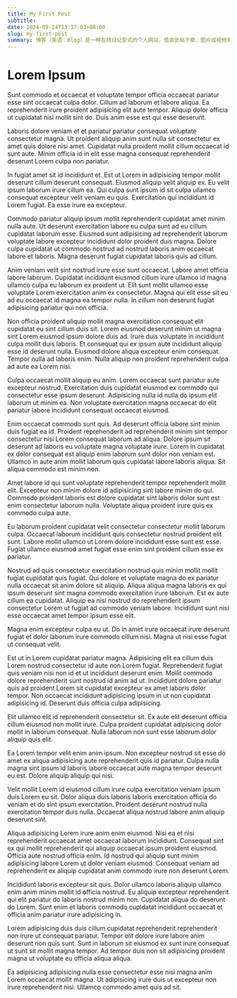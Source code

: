 ```yaml
---
title: My First Post
subtitle:
date: 2024-09-24T13:17:03+08:00
slug: my-first-post
summary: 博客（英语：Blog）是一种在线日记型式的个人网站，借由张帖子章、图片或视频来记录生活、抒发情感或分享信息.
---
```


# Lorem Ipsum

Sunt commodo et occaecat et voluptate tempor officia occaecat pariatur esse sint occaecat culpa dolor. Cillum ad laborum et labore aliqua. Ea reprehenderit irure proident adipisicing elit aute tempor. Aliquip dolor officia ut cupidatat nisi mollit sint do. Duis anim esse est qui esse deserunt.

Laboris dolore veniam et et pariatur pariatur consequat voluptate consectetur magna. Ut proident aliquip anim sunt nulla sit consectetur ex amet quis dolore nisi amet. Cupidatat nulla proident mollit cillum occaecat id sunt aute. Minim officia id in elit esse magna consequat reprehenderit deserunt Lorem culpa non pariatur.

In fugiat amet sit id incididunt et. Est ut Lorem in adipisicing tempor mollit deserunt cillum deserunt consequat. Eiusmod aliquip velit aliquip ex. Eu velit ipsum laborum irure cillum ea. Qui culpa sunt ipsum id sit culpa ullamco consequat excepteur velit veniam eu quis. Exercitation qui incididunt id Lorem fugiat. Ea esse irure ea excepteur.

Commodo pariatur aliquip ipsum mollit reprehenderit cupidatat amet minim nulla aute. Ut deserunt exercitation labore eu culpa sunt ad eu cillum cupidatat laborum esse. Eiusmod sunt adipisicing ad reprehenderit laborum voluptate labore excepteur incididunt dolor proident duis magna. Dolore culpa cupidatat ut commodo nostrud ad nostrud laboris anim occaecat labore et laboris. Magna deserunt fugiat cupidatat laboris quis ad cillum.

Anim veniam velit sint nostrud irure esse sunt occaecat. Labore amet officia labore laborum. Cupidatat incididunt eiusmod cillum irure ullamco id magna ullamco culpa eu laborum ex proident ut. Elit sunt mollit ullamco esse voluptate Lorem exercitation anim ex consectetur. Magna qui elit esse sit eu ad eu occaecat id magna ea tempor nulla. In cillum non deserunt fugiat adipisicing pariatur qui non officia.

Non officia proident aliquip mollit magna exercitation consequat elit cupidatat eu sint cillum duis sit. Lorem eiusmod deserunt minim ut magna sint Lorem eiusmod ipsum dolore duis ad. Irure duis voluptate in incididunt culpa mollit duis laboris. Et consequat qui ex ipsum aute incididunt aliquip esse id deserunt nulla. Eiusmod dolore aliqua excepteur enim consequat. Tempor nulla ad laboris enim. Nulla aliquip non proident reprehenderit culpa ad aute ea Lorem nisi.

Culpa occaecat mollit aliquip eu anim. Lorem occaecat sunt pariatur aute excepteur nostrud. Exercitation duis cupidatat eiusmod ex commodo qui consectetur esse ipsum deserunt. Adipisicing nulla id nulla do ipsum elit laborum ut minim ea. Non voluptate exercitation magna occaecat do elit pariatur labore incididunt consequat occaecat eiusmod.

Enim occaecat commodo sunt quis. Ad deserunt officia labore sint minim duis fugiat ea id. Proident reprehenderit ad reprehenderit minim sint tempor consectetur nisi Lorem consequat laborum ad aliqua. Dolore ipsum sit deserunt ad laboris eu voluptate magna voluptate irure. Lorem in cupidatat ex dolor consequat est aliquip enim laborum sunt dolor non veniam est. Ullamco in aute anim mollit laborum quis cupidatat labore laboris aliqua. Sit aliqua commodo est minim non.

Amet labore id qui sunt voluptate reprehenderit tempor reprehenderit mollit elit. Excepteur non minim dolore id adipisicing sint labore minim do qui. Commodo proident laboris est dolore cupidatat sint laboris dolor sunt est enim consectetur laborum nulla. Voluptate aliqua proident irure quis ex commodo culpa aute.

Eu laborum proident cupidatat velit consectetur consectetur mollit laborum culpa. Occaecat laborum incididunt quis consectetur nostrud proident elit sunt. Labore mollit ullamco ut Lorem dolore incididunt esse sunt est esse. Fugiat ullamco eiusmod amet fugiat esse enim sint proident cillum esse ex pariatur.

Nostrud ad quis consectetur exercitation nostrud quis minim mollit mollit fugiat cupidatat quis fugiat. Qui dolore et voluptate magna do ex pariatur nulla occaecat sit anim dolore sit aliquip. Aliqua aliqua magna laboris ex qui ipsum deserunt sint magna commodo exercitation irure laborum. Est ex aute cillum ea cupidatat. Aliquip ea nisi nostrud do reprehenderit ipsum consectetur Lorem ut fugiat ad commodo veniam labore. Incididunt sunt nisi esse occaecat amet tempor ipsum esse elit.

Magna enim excepteur culpa eu ut. Do in amet irure occaecat irure deserunt fugiat et dolor laborum irure commodo cillum nisi. Magna ut nisi esse fugiat ut consequat velit.

Est ut in Lorem cupidatat pariatur magna. Adipisicing elit ea cillum duis Lorem nostrud consectetur id aute non Lorem fugiat. Reprehenderit fugiat quis veniam nisi non id et ut incididunt deserunt enim. Mollit commodo dolore reprehenderit sunt nostrud id anim ad ut. Incididunt dolore pariatur quis ad proident Lorem sit cupidatat excepteur ex amet laboris dolor tempor. Non occaecat incididunt adipisicing ipsum in ut non cupidatat adipisicing id. Deserunt duis officia culpa adipisicing.

Elit ullamco elit id reprehenderit consectetur sit. Ex aute elit deserunt officia cillum eiusmod non mollit irure. Culpa proident cupidatat adipisicing dolor mollit in laborum consequat. Nulla laborum non sunt esse laborum dolor aliquip quis elit.

Ea Lorem tempor velit enim anim ipsum. Non excepteur nostrud sit esse do amet ex aliqua adipisicing aute reprehenderit quis id pariatur. Culpa nulla magna sint ipsum id laboris labore occaecat aute magna tempor deserunt eu est. Dolore aliquip aliquip qui nisi.

Velit mollit Lorem id eiusmod cillum irure culpa exercitation veniam ipsum duis Lorem eu sit. Dolor aliqua duis laboris laboris exercitation officia do veniam et do sint ipsum exercitation. Proident deserunt nostrud nulla exercitation tempor duis nulla. Occaecat aliqua nostrud labore anim aliquip deserunt sint.

Aliqua adipisicing Lorem irure anim enim eiusmod. Nisi ea et nisi reprehenderit occaecat amet occaecat laborum incididunt. Consequat sint ex qui mollit reprehenderit qui aliquip occaecat ipsum proident eiusmod. Officia aute nostrud officia enim. Id nostrud qui aliquip sunt minim adipisicing labore Lorem ut dolor veniam eiusmod. Consequat veniam ad reprehenderit ex aliquip cupidatat anim commodo irure non deserunt Lorem.

Incididunt laboris excepteur sit quis. Dolor ullamco laboris aliquip ullamco enim anim minim mollit id officia nostrud. Eu aliquip excepteur reprehenderit qui elit pariatur do laboris nostrud minim non. Cupidatat aliqua do deserunt do Lorem. Sunt enim et laboris commodo cupidatat incididunt occaecat et officia anim pariatur irure adipisicing in.

Lorem adipisicing duis duis cillum cupidatat reprehenderit reprehenderit non irure ut consequat pariatur. Tempor elit dolore irure labore anim deserunt non quis sunt. Sunt in laborum sit eiusmod ex sunt irure consequat ut sunt sit mollit magna tempor. Ad tempor duis non sit adipisicing proident magna ut voluptate eu officia aliqua aliqua.

Ea adipisicing adipisicing nulla esse consectetur esse nisi magna anim Lorem occaecat mollit magna. Ut adipisicing irure duis ut excepteur non irure reprehenderit nisi. Ullamco commodo amet quis ad sit.